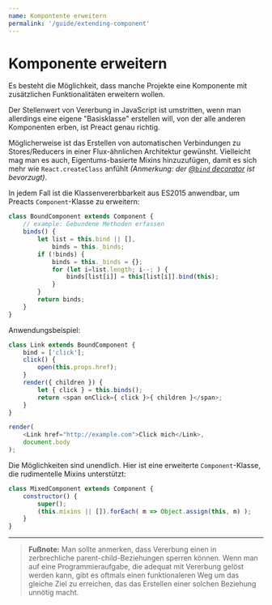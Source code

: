 ```yaml
---
name: Kompontente erweitern
permalink: '/guide/extending-component'
---
```


# Komponente erweitern

Es besteht die Möglichkeit, dass manche Projekte eine Komponente mit zusätzlichen Funktionalitäten erweitern wollen.

Der Stellenwert von Vererbung in JavaScript ist umstritten, wenn man allerdings eine eigene "Basisklasse" erstellen will, von der alle anderen Komponenten erben, ist Preact genau richtig.

Möglicherweise ist das Erstellen von automatischen Verbindungen zu Stores/Reducers in einer Flux-ähnlichen Architektur gewünsht. Vielleicht mag man es auch, Eigentums-basierte Mixins hinzuzufügen, damit es sich mehr wie `React.createClass` anfühlt _(Anmerkung: der [@`bind` decorator](https://github.com/developit/decko#bind) ist bevorzugt)_.

In jedem Fall ist die Klassenvererbbarkeit aus ES2015 anwendbar, um Preacts `Component`-Klasse zu erweitern:

```js
class BoundComponent extends Component {
    // example: Gebundene Methoden erfassen
    binds() {
        let list = this.bind || [],
            binds = this._binds;
        if (!binds) {
            binds = this._binds = {};
            for (let i=list.length; i--; ) {
                binds[list[i]] = this[list[i]].bind(this);
            }
        }
        return binds;
    }
}
```

Anwendungsbeispiel:

```js
class Link extends BoundComponent {
    bind = ['click'];
    click() {
        open(this.props.href);
    }
    render({ children }) {
        let { click } = this.binds();
        return <span onClick={ click }>{ children }</span>;
    }
}

render(
    <Link href="http://example.com">Click mich</Link>,
    document.body
);
```


Die Möglichkeiten sind unendlich. Hier ist eine erweiterte `Component`-Klasse, die rudimentelle Mixins unterstützt:

```js
class MixedComponent extends Component {
    constructor() {
        super();
        (this.mixins || []).forEach( m => Object.assign(this, m) );
    }
}
```

---

> **Fußnote:** Man sollte anmerken, dass Vererbung einen in zerbrechliche parent-child-Beziehungen sperren können. Wenn man auf eine Programmieraufgabe, die adequat mit Vererbung gelöst werden kann, gibt es oftmals einen funktionaleren Weg um das gleiche Ziel zu erreichen, das das Erstellen einer solchen Beziehung unnötig macht.
